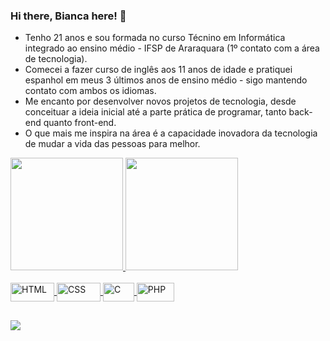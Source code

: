 ### Hi there, Bianca here! 👋
<!--
**biancapastos/biancapastos** is a ✨ _special_ ✨ repository because its `README.md` (this file) appears on your GitHub profile.
Here are some ideas to get you started: 
-->

- Tenho 21 anos e sou formada no curso Técnino em Informática integrado ao ensino médio - IFSP de Araraquara (1º contato com a área de tecnologia).
- Comecei  a fazer curso de inglês aos 11 anos de idade e pratiquei espanhol em meus 3 últimos anos de ensino médio - sigo mantendo contato com ambos os idiomas.
- Me encanto por desenvolver novos projetos de tecnologia, desde conceituar a ideia inicial até a parte prática de programar, tanto back-end quanto front-end.
- O que mais me inspira na área é a capacidade inovadora da tecnologia de mudar a vida das pessoas para melhor.

<div>
  <a href = "https://github.com/biancapastos">
  <img height="180em" src="https://github-readme-stats.vercel.app/api?username=biancapastos&show_icons=true&theme=dracula&include_all_commits=true&count_private=true"/>
  <img height="180em" src="https://github-readme-stats.vercel.app/api/top-langs/?username=biancapastos&layout=compact&langs_count=7&theme=dracula"/>
</div> 
  
<div style="display: inline_block"><br>
  <img align="center" alt="HTML" height="30" width="70" src="https://img.shields.io/badge/HTML-239120?style=for-the-badge&logo=html5&logoColor=white">
  <img align="center" alt="CSS" height="30" width="70" src="https://img.shields.io/badge/CSS-239120?&style=for-the-badge&logo=css3&logoColor=white">
  <img align="center" alt="C" height="30" width="50" src="https://img.shields.io/badge/C-00599C?style=for-the-badge&logo=c&logoColor=white" target="_blank">
  <img align="center" alt="PHP" height="30" width="60" src="https://img.shields.io/badge/PHP-777BB4?style=for-the-badge&logo=php&logoColor=white" target="_blank">
</div>
  
##
<div>
  <a href="https://www.linkedin.com/in/bianca-pastos-0620a9182" target="_blank"><img src="https://img.shields.io/badge/-LinkedIn-%230077B5?style=for-the-badge&logo=linkedin&logoColor=white" target="_blank"></a>
</div>
